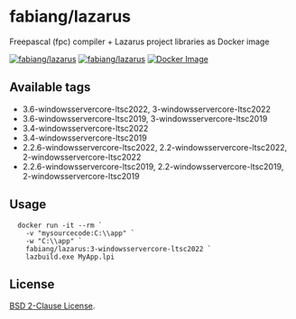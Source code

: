 # fabiang/lazarus

Freepascal (fpc) compiler + Lazarus project libraries as Docker image

[![fabiang/lazarus](https://img.shields.io/docker/pulls/fabiang/lazarus.svg)](https://hub.docker.com/r/fabiang/lazarus)
[![fabiang/lazarus](https://badgen.net/github/license/fabiang/docker-lazarus)](https://github.com/fabiang/docker-lazarus)
[![Docker Image](https://github.com/fabiang/docker-lazarus/actions/workflows/docker.yml/badge.svg)](https://github.com/fabiang/docker-lazarus/actions/workflows/docker.yml)

## Available tags

* 3.6-windowsservercore-ltsc2022, 3-windowsservercore-ltsc2022
* 3.6-windowsservercore-ltsc2019, 3-windowsservercore-ltsc2019
* 3.4-windowsservercore-ltsc2022
* 3.4-windowsservercore-ltsc2019
* 2.2.6-windowsservercore-ltsc2022, 2.2-windowsservercore-ltsc2022, 2-windowsservercore-ltsc2022
* 2.2.6-windowsservercore-ltsc2019, 2.2-windowsservercore-ltsc2019, 2-windowsservercore-ltsc2019

## Usage

```
  docker run -it --rm `
    -v "mysourcecode:C:\\app" `
    -w "C:\\app" `
    fabiang/lazarus:3-windowsservercore-ltsc2022 `
    lazbuild.exe MyApp.lpi
```

## License

[BSD 2-Clause License](LICENSE).
